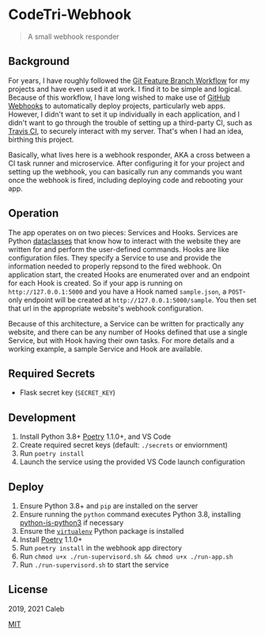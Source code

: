 # CodeTri-Webhook

> A small webhook responder

## Background

For years, I have roughly followed the [Git Feature Branch Workflow](https://www.atlassian.com/git/tutorials/comparing-workflows/feature-branch-workflow)
for my projects and have even used it at work. I find it to be simple and logical. Because of this workflow, I have long wished to
make use of [GitHub Webhooks](https://developer.github.com/webhooks/) to automatically deploy projects, particularly web apps.
However, I didn't want to set it up individually in each application, and I didn't want to go through the trouble of setting up a third-party CI,
such as [Travis CI](https://travis-ci.org/), to securely interact with my server. That's when I had an idea, birthing this project.

Basically, what lives here is a webhook responder, AKA a cross between a CI task runner and microservice. After configuring it for your project
and setting up the webhook, you can basically run any commands you want once the webhook is fired, including deploying code and rebooting your app.

## Operation

The app operates on on two pieces: Services and Hooks. Services are Python [dataclasses](https://docs.python.org/3/library/dataclasses.html)
that know how to interact with the website they are written for and perform the user-defined commands. Hooks are like configuration files.
They specify a Service to use and provide the information needed to properly repsond to the fired webhook. On application start, the created Hooks
are enumerated over and an endpoint for each Hook is created. So if your app is running on `http://127.0.0.1:5000` and you have a Hook named `sample.json`, a `POST`-only endpoint will be created
at `http://127.0.0.1:5000/sample`. You then set that url in the appropriate website's webhook configuration.

Because of this architecture, a Service can be written for practically any website, and there can be any number of Hooks defined that use a single Service,
but with Hook having their own tasks. For more details and a working example, a sample Service and Hook are available.

## Required Secrets

- Flask secret key (`SECRET_KEY`)

## Development

1. Install Python 3.8+ [Poetry](https://python-poetry.org/) 1.1.0+, and VS Code
1. Create required secret keys (default: `./secrets` or enviornment)
1. Run `poetry install`
1. Launch the service using the provided VS Code launch configuration

## Deploy

1. Ensure Python 3.8+ and `pip` are installed on the server
1. Ensure running the `python` command executes Python 3.8,
   installing [python-is-python3](https://packages.ubuntu.com/focal/python-is-python3) if necessary
3. Ensure the [`virtualenv`](https://pypi.org/project/virtualenv/) Python package is installed
4. Install [Poetry](https://python-poetry.org/) 1.1.0+
5. Run `poetry install` in the webhook app directory
6. Run `chmod u+x ./run-supervisord.sh && chmod u+x ./run-app.sh`
7. Run `./run-supervisord.sh` to start the service


## License

2019, 2021 Caleb

[MIT](LICENSE)
